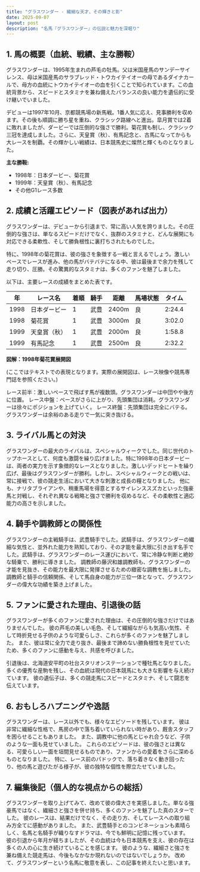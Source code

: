 ```yaml
---
title: "グラスワンダー - 繊細な天才、その輝きと影"
date: 2025-09-07
layout: post
description: "名馬『グラスワンダー』の伝説と魅力を深堀り"
---
```


## 1. 馬の概要（血統、戦績、主な勝鞍）

グラスワンダーは、1995年生まれの芦毛の牡馬。父は米国産馬のサンデーサイレンス、母は米国産馬のサラブレッド・トウカイテイオーの母であるダイナカールで、母方の血統にトウカイテイオーの血を引くことで知られています。この血統背景から、スピードとスタミナを兼ね備えたバランスの良い能力を遺伝的に受け継いでいました。

デビューは1997年10月、京都競馬場の新馬戦。1番人気に応え、見事勝利を収めます。その後も順調に勝ち星を重ね、クラシック路線へと進出。皐月賞では2着に敗れましたが、ダービーでは圧倒的な強さで勝利。菊花賞も制し、クラシック三冠を達成しました。さらに、天皇賞（秋）、有馬記念と、古馬になってからも大レースを制覇。その輝かしい戦績は、日本競馬史に燦然と輝くものとなりました。

**主な勝鞍:**

* 1998年：日本ダービー、菊花賞
* 1999年：天皇賞（秋）、有馬記念
* その他G1レース多数


## 2. 成績と活躍エピソード（図表があれば出力）

グラスワンダーは、デビューから引退まで、常に高い人気を誇りました。その圧倒的な強さは、単なるスピードだけでなく、抜群のスタミナと、どんな展開にも対応できる柔軟性、そして勝負根性に裏打ちされたものでした。

特に、1998年の菊花賞は、彼の強さを象徴する一戦と言えるでしょう。激しいペースでレースが進み、他の馬がバテバテになる中、彼は最後まで余力を残して走り切り、圧勝。その驚異的なスタミナは、多くのファンを魅了しました。

以下は、主要レースの成績をまとめた表です。

| 年 | レース名          | 着順 | 騎手       | 距離 | 馬場状態 | タイム       |
|---|-------------------|-----|-------------|------|---------|-------------|
| 1998 | 日本ダービー        | 1   | 武豊       | 2400m | 良       | 2:24.4      |
| 1998 | 菊花賞            | 1   | 武豊       | 3000m | 良       | 3:02.0      |
| 1999 | 天皇賞（秋）      | 1   | 武豊       | 2000m | 良       | 1:58.8      |
| 1999 | 有馬記念          | 1   | 武豊       | 2500m | 良       | 2:32.2      |


**図解：1998年菊花賞展開図**

(ここではテキストでの表現となります。実際の展開図は、レース映像や競馬専門誌を参照ください。)

レース前半：激しいペースで飛ばす馬が複数頭。グラスワンダーは中団やや後方に位置。
レース中盤：ペースがさらに上がり、先頭集団は消耗。グラスワンダーは徐々にポジションを上げていく。
レース終盤：先頭集団は完全にバテる。グラスワンダーは余裕のある走りで一気に突き抜ける。


## 3. ライバル馬との対決

グラスワンダーの最大のライバルは、スペシャルウィークでした。同じ世代のトップホースとして、何度も激闘を繰り広げました。特に1998年の日本ダービーは、両者の実力を示す象徴的なレースとなりました。激しいデッドヒートを繰り広げ、最後はグラスワンダーが勝利。しかし、スペシャルウィークとの戦いは、常に接戦で、彼の競走生活において大きな刺激と成長の糧となりました。  他にも、ナリタブライアンや、稍重馬場を得意とするサイレンススズカといった強豪馬と対戦し、それぞれ異なる戦略と強さで勝利を収めるなど、その柔軟性と適応能力の高さを示しました。


## 4. 騎手や調教師との関係性

グラスワンダーの主戦騎手は、武豊騎手でした。武騎手は、グラスワンダーの繊細な気性と、並外れた能力を熟知しており、その才能を最大限に引き出す名手でした。武騎手は、グラスワンダーのレース運びにおいて、常に冷静な判断と絶妙な騎乗で、勝利に導きました。  調教師の藤沢和雄調教師も、グラスワンダーの才能を見抜き、その能力を最大限に発揮させるための緻密な調教を施しました。  調教師と騎手の信頼関係、そして馬自身の能力が三位一体となって、グラスワンダーの偉大な功績を築き上げました。


## 5. ファンに愛された理由、引退後の話

グラスワンダーが多くのファンに愛された理由は、その圧倒的な強さだけではありませんでした。  彼の芦毛の美しい毛色、そして繊細ながらも気高い気性、そして時折見せる子供のような可愛らしさ、これらが多くのファンを魅了しました。  また、彼は常に全力で走り抜き、最後まで諦めない勝負根性を見せていたため、多くのファンに感動を与え、共感を呼びました。

引退後は、北海道安平町の社台スタリオンステーションで種牡馬となりました。多くの優秀な産駒を残し、その血統は現代の日本競馬にも大きな影響を与え続けています。  彼の遺伝子は、多くの競走馬にスピードとスタミナ、そして闘志を伝えています。


## 6. おもしろハプニングや逸話

グラスワンダーは、レース以外でも、様々なエピソードを残しています。  彼は非常に繊細な性格で、馬房の中で落ち着いていられない時があり、厩舎スタッフを困らせることもありました。  また、調教中に他の馬とじゃれ合うなど、子供のような一面も見せていました。  これらのエピソードは、彼の強さとは異なる、可愛らしい一面を垣間見せるものであり、ファンからの愛着をさらに深めるものとなりました。  特に、レース前のパドックで、落ち着きなく動き回ったり、他の馬と遊びたがる様子が、彼の独特な個性を際立たせていました。


## 7. 編集後記（個人的な視点からの総括）

グラスワンダーを取り上げてみて、改めて彼の偉大さを実感しました。単なる強豪馬ではなく、繊細さと強さを併せ持ち、多くのファンを魅了した真のスターでした。  彼のレースは、結果だけでなく、その走り方、そしてレースへの取り組み方全てに感動がありました。  また、武豊騎手とのコンビネーションも素晴らしく、名馬と名騎手が織りなすドラマは、今でも鮮明に記憶に残っています。  彼の引退から年月が経ちましたが、その血統は今も日本競馬を支え、彼の存在は多くの人の心に生き続けていることを感じます。  彼のような、繊細さと強さを兼ね備えた競走馬は、今後もなかなか現れないのではないでしょうか。  改めて、グラスワンダーという名馬に敬意を表し、この記事を終えたいと思います。
